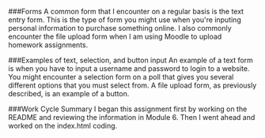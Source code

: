 ###Forms
A common form that I encounter on a regular basis is the text entry form. This is the type of form you might use when you're inputing personal information to purchase something online. I also commonly encounter the file upload form when I am using Moodle to upload homework assignments.

###Examples of text, selection, and button input
An example of a text form is when you have to input a username and password to login to a website. You might encounter a selection form on a poll that gives you several different options that you must select from. A file upload form, as previously described, is an example of a button.

###Work Cycle Summary
I began this assignment first by working on the README and reviewing the information in Module 6. Then I went ahead and worked on the index.html coding. 
